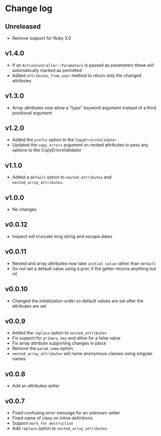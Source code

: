 # Change log

## Unreleased

- Remove support for Ruby 3.0

## v1.4.0

- If an `ActionController::Parameters` is passed as parameters these will automatically marked as permitted
- Added `attributes_from_user` method to return only the changed attributes

## v1.3.0

- Array attributes now allow a "type" keyword argument instead of a third positional argument

## v1.2.0

- Added the `prefix` option to the `CopyErrorsValidator`
- Updated the `copy_errors` argument on nested attributes to pass any options to the CopyErrorsValidator

## v1.1.0

- Added a `default` option to `nested_attributes` and `nested_array_attributes`.

## v1.0.0

- No changes

## v0.0.12

- Inspect will truncate long string and escape dates

## v0.0.11

- Nested and array attributes now take `initial_value` rather than `default`
- Do not set a default value using a proc if the getter returns anything but nil

## v0.0.10

- Changed the initialization order so default values are set after the attributes are set

## v0.0.9

- Added the `replace` option to `nested_attributes`
- Fix support for `primary_key` and allow for a false value
- Fix array attribute supporting changes in place
- Remove the `param_name` option.
- `nested_array_attributes` will name anonymous classes using singular names

## v0.0.8

- Add an attributes setter

## v0.0.7

- Fixed confusing error message for an unknown setter
- Fixed name of class on inline definitions
- Support `mark_for_destruction`
- Add `replace` option to `nested_array_attributes`
